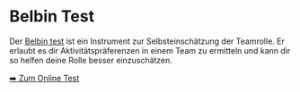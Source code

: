 # Belbin Test

Der [Belbin test](https://en.wikipedia.org/wiki/Belbin_Team_Inventory) ist ein Instrument zur Selbsteinschätzung der Teamrolle. Er erlaubt es dir Aktivitätspräferenzen in einem Team zu ermitteln und kann dir so helfen deine Rolle besser einzuschätzen.

[:arrow_right: Zum Online Test](https://nixis.de/~nikku/belbin/)